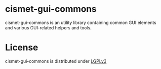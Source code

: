 cismet-gui-commons
==================

cismet-gui-commons is an utility library containing common GUI elements and various GUI-related helpers and tools.

License
=======

cismet-gui-commons is distributed under [LGPLv3](https://github.com/cismet/cismet-gui-commons/blob/dev/LICENSE)

